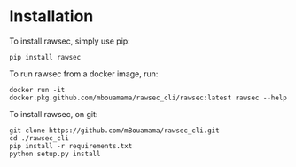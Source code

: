 # Installation
To install rawsec, simply use pip:
```
pip install rawsec
```
To run rawsec from a docker image, run:
```
docker run -it docker.pkg.github.com/mbouamama/rawsec_cli/rawsec:latest rawsec --help
```

To install rawsec, on git:
```
git clone https://github.com/mBouamama/rawsec_cli.git
cd ./rawsec_cli
pip install -r requirements.txt
python setup.py install
```